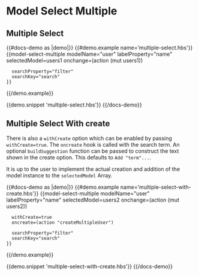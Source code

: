 # Model Select Multiple

## Multiple Select
{{#docs-demo as |demo|}}
  {{#demo.example name='multiple-select.hbs'}}
    {{model-select-multiple
      modelName="user"
      labelProperty="name"
      selectedModel=users1
      onchange=(action (mut users1))
      
      searchProperty="filter"
      searchKey="search"
    }}
  {{/demo.example}}

  {{demo.snippet 'multiple-select.hbs'}}
{{/docs-demo}}

## Multiple Select With create
There is also a `withCreate` option which can be enabled by passing `withCreate=true`. The `oncreate` hook is called with the search term. An optional `buildSuggestion` function can be passed to construct the text shown in the create option. This defaults to `Add "term"...`.

It is up to the user to implement the actual creation and addition of the model instance to the `selectedModel` Array.

{{#docs-demo as |demo|}}
  {{#demo.example name='multiple-select-with-create.hbs'}}
    {{model-select-multiple
      modelName="user"
      labelProperty="name"
      selectedModel=users2
      onchange=(action (mut users2))
      
      withCreate=true
      oncreate=(action "createMultipleUser")
      
      searchProperty="filter"
      searchKey="search"
    }}
  {{/demo.example}}

  {{demo.snippet 'multiple-select-with-create.hbs'}}
{{/docs-demo}}
